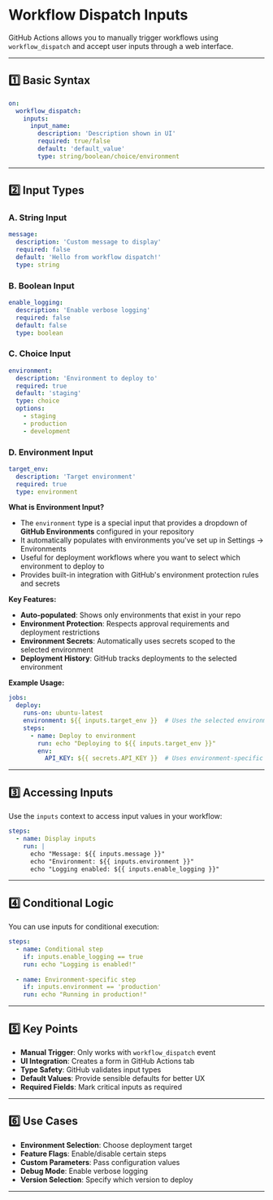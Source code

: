 # Workflow Dispatch Inputs

GitHub Actions allows you to manually trigger workflows using `workflow_dispatch` and accept user inputs through a web interface.

---

## 1️⃣ Basic Syntax

```yaml
on:
  workflow_dispatch:
    inputs:
      input_name:
        description: 'Description shown in UI'
        required: true/false
        default: 'default_value'
        type: string/boolean/choice/environment
```

---

## 2️⃣ Input Types

### A. String Input
```yaml
message:
  description: 'Custom message to display'
  required: false
  default: 'Hello from workflow dispatch!'
  type: string
```

### B. Boolean Input
```yaml
enable_logging:
  description: 'Enable verbose logging'
  required: false
  default: false
  type: boolean
```

### C. Choice Input
```yaml
environment:
  description: 'Environment to deploy to'
  required: true
  default: 'staging'
  type: choice
  options:
    - staging
    - production
    - development
```

### D. Environment Input
```yaml
target_env:
  description: 'Target environment'
  required: true
  type: environment
```

**What is Environment Input?**
- The `environment` type is a special input that provides a dropdown of **GitHub Environments** configured in your repository
- It automatically populates with environments you've set up in Settings → Environments
- Useful for deployment workflows where you want to select which environment to deploy to
- Provides built-in integration with GitHub's environment protection rules and secrets

**Key Features:**
- **Auto-populated**: Shows only environments that exist in your repo
- **Environment Protection**: Respects approval requirements and deployment restrictions
- **Environment Secrets**: Automatically uses secrets scoped to the selected environment
- **Deployment History**: GitHub tracks deployments to the selected environment

**Example Usage:**
```yaml
jobs:
  deploy:
    runs-on: ubuntu-latest
    environment: ${{ inputs.target_env }}  # Uses the selected environment
    steps:
      - name: Deploy to environment
        run: echo "Deploying to ${{ inputs.target_env }}"
        env:
          API_KEY: ${{ secrets.API_KEY }}  # Uses environment-specific secret
```

---

## 3️⃣ Accessing Inputs

Use the `inputs` context to access input values in your workflow:

```yaml
steps:
  - name: Display inputs
    run: |
      echo "Message: ${{ inputs.message }}"
      echo "Environment: ${{ inputs.environment }}"
      echo "Logging enabled: ${{ inputs.enable_logging }}"
```

---

## 4️⃣ Conditional Logic

You can use inputs for conditional execution:

```yaml
steps:
  - name: Conditional step
    if: inputs.enable_logging == true
    run: echo "Logging is enabled!"
    
  - name: Environment-specific step
    if: inputs.environment == 'production'
    run: echo "Running in production!"
```

---

## 5️⃣ Key Points

- **Manual Trigger**: Only works with `workflow_dispatch` event
- **UI Integration**: Creates a form in GitHub Actions tab
- **Type Safety**: GitHub validates input types
- **Default Values**: Provide sensible defaults for better UX
- **Required Fields**: Mark critical inputs as required

---

## 6️⃣ Use Cases

- **Environment Selection**: Choose deployment target
- **Feature Flags**: Enable/disable certain steps
- **Custom Parameters**: Pass configuration values
- **Debug Mode**: Enable verbose logging
- **Version Selection**: Specify which version to deploy

---